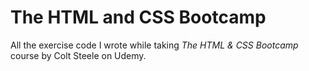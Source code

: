 # The HTML and CSS Bootcamp
All the exercise code I wrote while taking *The HTML &amp; CSS Bootcamp* course by Colt Steele on Udemy.
